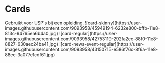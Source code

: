 # Cards <Badge text="todo" type="warn" vertical="middle" />
<Todo name="card-skinny" />
Gebruikt voor USP's bij een opleiding.
![card-skinny](https://user-images.githubusercontent.com/9093958/45949194-6232e800-bffb-11e8-813c-94765ea6b4a0.jpg)

<Todo name="card-regular" />
![card-regular](https://user-images.githubusercontent.com/9093958/42753119-292fa2ec-88f0-11e8-8827-630aec24ba41.jpg)

<Todo name="card-news-event-regular" />
![card-news-event-regular](https://user-images.githubusercontent.com/9093958/43150715-e586f76c-8f6a-11e8-88ee-3a077e1cdf61.jpg)